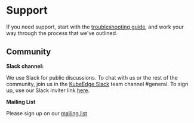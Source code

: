 
# Support

If you need support, start with the [troubleshooting guide](https://github.com/kubeedge/kubeedge/tree/master/docs/troubleshooting/troubleshooting.md), and work your way through the process that we've outlined.

## Community

**Slack channel:**

We use Slack for public discussions. To chat with us or the rest of the community, join us in the [KubeEdge Slack](https://kubeedge.slack.com) team channel #general. To sign up, use our Slack inviter link [here](https://kubeedge.io/docs/community/slack/).

**Mailing List**  

Please sign up on our [mailing list](https://groups.google.com/forum/#!forum/kubeedge)
